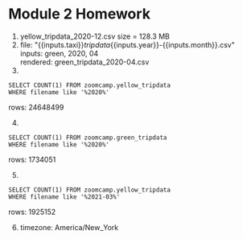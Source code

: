 # Module 2 Homework

1. yellow_tripdata_2020-12.csv size = 128.3 MB
2. file: "{{inputs.taxi}}_tripdata_{{inputs.year}}-{{inputs.month}}.csv"\
    inputs: green, 2020, 04\
    rendered: green_tripdata_2020-04.csv
3. 
```
SELECT COUNT(1) FROM zoomcamp.yellow_tripdata
WHERE filename like '%2020%'
```
rows: 24648499

4. 
```
SELECT COUNT(1) FROM zoomcamp.green_tripdata
WHERE filename like '%2020%'
```
rows: 1734051

5. 
```
SELECT COUNT(1) FROM zoomcamp.yellow_tripdata
WHERE filename like '%2021-03%'
```
rows: 1925152

6. timezone: America/New_York
